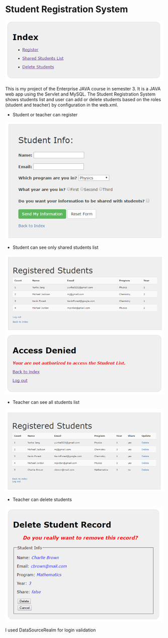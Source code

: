 # Student Registration System

![alt tag](s2.png)

This is my project of the Enterprise JAVA course in semester 3.
It is a JAVA web app using the Servlet and MySQL.
The Student Registration System shows students list and user can add or delete students based on the roles (student and teacher) by configuration in the web.xml.

-	Student or teacher can register

![alt tag](s3.png)

-	Student can see only shared students list

![alt tag](s4.png)
![alt tag](s5.png)

-	Teacher can see all students list

![alt tag](s6.png)

-	Teacher can delete students

![alt tag](s7.png)

I used DataSourceRealm for login validation
